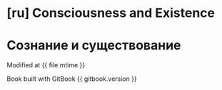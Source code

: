 # [ru] Consciousness and Existence 
# Сознание и существование

Modified at {{ file.mtime }}

Book built with GitBook {{ gitbook.version }}   